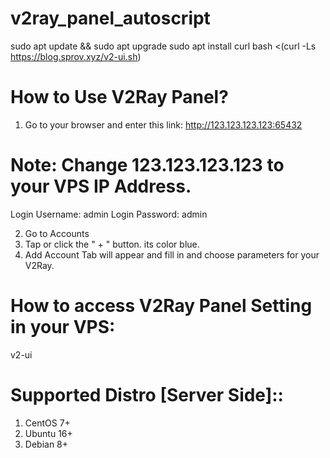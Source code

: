 # v2ray_panel_autoscript
sudo apt update && sudo apt upgrade
sudo apt install curl
bash <(curl -Ls https://blog.sprov.xyz/v2-ui.sh)

# How to Use V2Ray Panel?
1. Go to your browser and enter this link:
http://123.123.123.123:65432

# Note: Change 123.123.123.123 to your VPS IP Address.

Login Username: admin
Login Password: admin

2. Go to Accounts
3. Tap or click the " + " button. its color blue.
4. Add Account Tab will appear and
fill in and choose parameters for your V2Ray.

# How to access V2Ray Panel Setting in your VPS:
v2-ui


# Supported Distro [Server Side]::
1. CentOS 7+
2. Ubuntu 16+
3. Debian 8+
